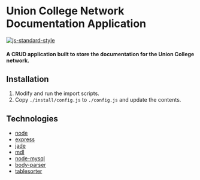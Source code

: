 # Union College Network Documentation Application
[![js-standard-style](https://cdn.rawgit.com/feross/standard/master/badge.svg)](https://github.com/feross/standard)

#### A CRUD application built to store the documentation for the Union College network.

## Installation

1. Modify and run the import scripts.
2. Copy `./install/config.js` to `./config.js` and update the contents.

## Technologies

* [node](https://github.com/nodejs/node#readme)
* [express](https://github.com/strongloop/express#readme)
* [jade](https://github.com/pugjs/jade#readme)
* [mdl](http://www.getmdl.io/index.html)
* [node-mysql](https://github.com/felixge/node-mysql#readme)
* [body-parser](https://github.com/expressjs/body-parser#readme)
* [tablesorter](http://tablesorter.com/docs/)
